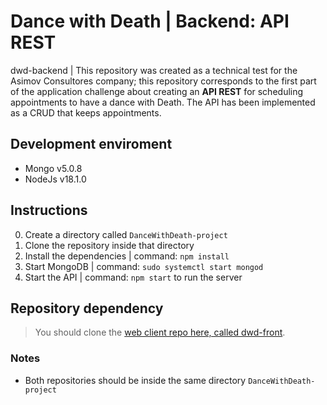 # Dance with Death | Backend: API REST

dwd-backend | This repository was created as a technical test for the Asimov Consultores company; this repository corresponds to the first part of the application challenge about creating an **API REST** for scheduling appointments to have a dance with Death. The API has been implemented as a CRUD that keeps appointments.


## Development enviroment

* Mongo v5.0.8
* NodeJs v18.1.0


## Instructions

0. Create a directory called `DanceWithDeath-project`
1. Clone the repository inside that directory
2. Install the dependencies | command: `npm install`
3. Start MongoDB | command: `sudo systemctl start mongod`
4. Start the API | command: `npm start` to run the server


## Repository dependency

> You should clone the [web client repo here, called dwd-front](https://github.com/linaresb08/dwd-front).


### Notes
* Both repositories should be inside the same directory `DanceWithDeath-project`